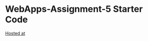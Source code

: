 # WebApps-Assignment-5 Starter Code

[Hosted at](https://44-563-web-apps-s23.github.io/44563-webapps-s23-assignment5-sailajalakkakula/plants.html)